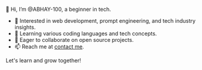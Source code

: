 👋 Hi, I’m @ABHAY-100, a beginner in tech.

- 👀 Interested in web development, prompt engineering, and tech industry insights.
- 🌱 Learning various coding languages and tech concepts.
- 💞️ Eager to collaborate on open source projects.
- 📫 Reach me at [contact me](mailto:abhaybalakrishnan977@gmail.com).

Let's learn and grow together!

